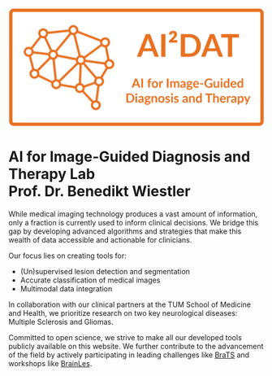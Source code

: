 ![AI²DAT](/assets/ai2dat.png)

AI for Image-Guided Diagnosis and Therapy Lab  
Prof. Dr. Benedikt Wiestler
====

While medical imaging technology produces a vast amount of information, only a fraction is currently used to inform clinical decisions. We bridge this gap by developing advanced algorithms and strategies that make this wealth of data accessible and actionable for clinicians.

Our focus lies on creating tools for:

- (Un)supervised lesion detection and segmentation
- Accurate classification of medical images
- Multimodal data integration

In collaboration with our clinical partners at the TUM School of Medicine and Health, we prioritize research on two key neurological diseases: Multiple Sclerosis and Gliomas.

Committed to open science, we strive to make all our developed tools publicly available on this website. We further contribute to the advancement of the field by actively participating in leading challenges like [BraTS](https://synapse.org/brats2023) and workshops like [BrainLes](http://www.brainlesion-workshop.org/).
